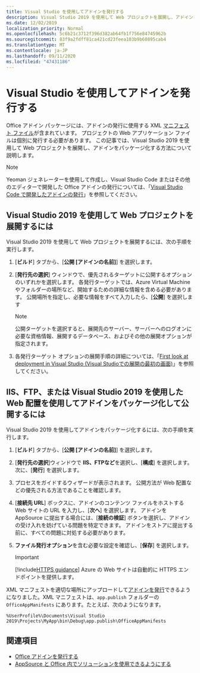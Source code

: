 ```yaml
---
title: Visual Studio を使用してアドインを発行する
description: Visual Studio 2019 を使用して Web プロジェクトを展開し、アドインをパッケージ化する方法。
ms.date: 12/02/2019
localization_priority: Normal
ms.openlocfilehash: 5c6b21c3712f396d382ab64fb1f756e84745962b
ms.sourcegitcommit: 83f9a2fdff81ca421cd23feea103b9b60895cab4
ms.translationtype: MT
ms.contentlocale: ja-JP
ms.lasthandoff: 09/11/2020
ms.locfileid: "47431186"
---
```

# <a name="publish-your-add-in-using-visual-studio"></a>Visual Studio を使用してアドインを発行する

Office アドイン パッケージには、アドインの発行に使用する XML [マニフェスト ファイル](../develop/add-in-manifests.md)が含まれています。 プロジェクトの Web アプリケーション ファイルは個別に発行する必要があります。 この記事では、Visual Studio 2019 を使用して Web プロジェクトを展開し、アドインをパッケージ化する方法について説明します。

> [!NOTE]
> Yeoman ジェネレーターを使用して作成し、Visual Studio Code またはその他のエディターで開発した Office アドインの発行については、「[Visual Studio Code で開発したアドインの発行](publish-add-in-vs-code.md)」を参照してください。

## <a name="to-deploy-your-web-project-using-visual-studio-2019"></a>Visual Studio 2019 を使用して Web プロジェクトを展開するには

Visual Studio 2019 を使用して Web プロジェクトを展開するには、次の手順を実行します。

1. [**ビルド**] タブから、[**公開 [アドインの名前]**] を選択します。

2. [**発行先の選択**] ウィンドウで、優先されるターゲットに公開するオプションのいずれかを選択します。 各発行ターゲットでは、Azure Virtual Machine やフォルダーの場所など、開始するための詳細な情報を含める必要があります。 公開場所を指定し、必要な情報をすべて入力したら、[**公開**] を選択します

    > [!NOTE]
    > 公開ターゲットを選択すると、展開先のサーバー、サーバーへのログオンに必要な資格情報、展開するデータベース、およびその他の展開オプションが指定されます。

3. 各発行ターゲット オプションの展開手順の詳細については、「[First look at deployment in Visual Studio (Visual Studioでの展開の最初の画面)](/visualstudio/deployment/deploying-applications-services-and-components?view=vs-2019&preserve-view=true)」を参照してください。

## <a name="to-package-and-publish-your-add-in-using-iis-ftp-or-web-deploy-using-visual-studio-2019"></a>IIS、FTP、または Visual Studio 2019 を使用したWeb 配置を使用してアドインをパッケージ化して公開するには

Visual Studio 2019 を使用してアドインをパッケージ化するには、次の手順を実行します。

1. [**ビルド**] タブから、[**公開 [アドインの名前]**] を選択します。
2. [**発行先の選択**]ウィンドウで **IIS、FTPなど**を選択し、[**構成**] を選択します。 次に、[**発行**] を選択します。
3. プロセスをガイドするウィザードが表示されます。 公開方法が Web 配置などの優先される方法であることを確認します。
4. [**接続先 URL**] ボックスに、アドインのコンテンツ ファイルをホストする Web サイトの URL を入力し、[**次へ**] を選択します。 アドインを AppSource に提出する場合には、[**接続の検証**] ボタンを選択し、アドインの受け入れを妨げている問題を特定できます。 アドインをストアに提出する前に、すべての問題に対処する必要があります。
5. **ファイル発行オプション**を含む必要な設定を確認し、[**保存**] を選択します。

    > [!IMPORTANT]
    > [!include[HTTPS guidance](../includes/https-guidance.md)] Azure の Web サイトは自動的に HTTPS エンドポイントを提供します。

XML マニフェストを適切な場所にアップロードして[アドインを発行](../publish/publish.md)できるようになりました。XML マニフェストは、`app.publish` フォルダーの `OfficeAppManifests` にあります。たとえば、次のようになります。

 `%UserProfile%\Documents\Visual Studio 2019\Projects\MyApp\bin\Debug\app.publish\OfficeAppManifests`

## <a name="see-also"></a>関連項目

- [Office アドインを発行する](../publish/publish.md)
- [AppSource と Office 内でソリューションを使用できるようにする](/office/dev/store/submit-to-the-office-store)
